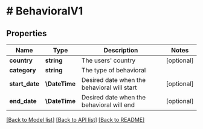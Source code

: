 # # BehavioralV1

## Properties

Name | Type | Description | Notes
------------ | ------------- | ------------- | -------------
**country** | **string** | The users&#39; country | [optional]
**category** | **string** | The type of behavioral |
**start_date** | **\DateTime** | Desired date when the behavioral will start | [optional]
**end_date** | **\DateTime** | Desired date when the behavioral will end | [optional]

[[Back to Model list]](../../README.md#models) [[Back to API list]](../../README.md#endpoints) [[Back to README]](../../README.md)
